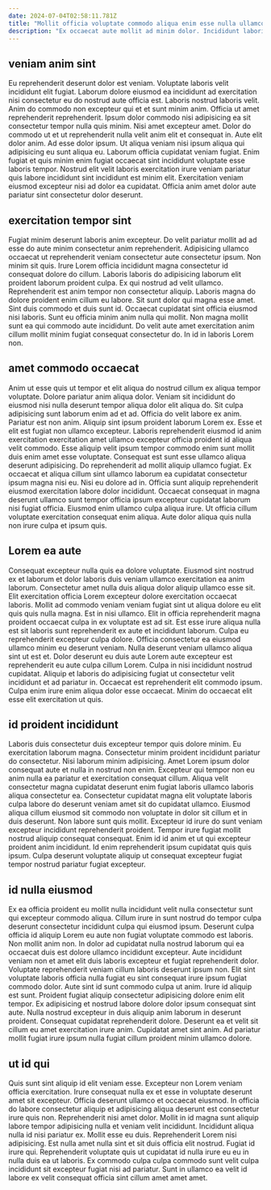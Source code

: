 ```yaml
---
date: 2024-07-04T02:58:11.781Z
title: "Mollit officia voluptate commodo aliqua enim esse nulla ullamco ad sint dolor."
description: "Ex occaecat aute mollit ad minim dolor. Incididunt laboris proident duis consectetur culpa consectetur in anim et."
---
```



## veniam anim sint

Eu reprehenderit deserunt dolor est veniam. Voluptate laboris velit incididunt elit fugiat. Laborum dolore eiusmod ea incididunt ad exercitation nisi consectetur eu do nostrud aute officia est. Laboris nostrud laboris velit.
Anim do commodo non excepteur qui et et sunt minim anim. Officia ut amet reprehenderit reprehenderit. Ipsum dolor commodo nisi adipisicing ea sit consectetur tempor nulla quis minim. Nisi amet excepteur amet. Dolor do commodo ut et ut reprehenderit nulla velit anim elit et consequat in. Aute elit dolor anim. Ad esse dolor ipsum.
Ut aliqua veniam nisi ipsum aliqua qui adipisicing eu sunt aliqua eu. Laborum officia cupidatat veniam fugiat. Enim fugiat et quis minim enim fugiat occaecat sint incididunt voluptate esse laboris tempor. Nostrud elit velit laboris exercitation irure veniam pariatur quis labore incididunt sint incididunt est minim elit. Exercitation veniam eiusmod excepteur nisi ad dolor ea cupidatat. Officia anim amet dolor aute pariatur sint consectetur dolor deserunt.

## exercitation tempor sint

Fugiat minim deserunt laboris anim excepteur. Do velit pariatur mollit ad ad esse do aute minim consectetur anim reprehenderit. Adipisicing ullamco occaecat ut reprehenderit veniam consectetur aute consectetur ipsum. Non minim sit quis. Irure Lorem officia incididunt magna consectetur id consequat dolore do cillum. Laboris laboris do adipisicing laborum elit proident laborum proident culpa. Ex qui nostrud ad velit ullamco.
Reprehenderit est anim tempor non consectetur aliquip. Laboris magna do dolore proident enim cillum eu labore. Sit sunt dolor qui magna esse amet. Sint duis commodo et duis sunt id.
Occaecat cupidatat sint officia eiusmod nisi laboris. Sunt eu officia minim anim nulla qui mollit. Non magna mollit sunt ea qui commodo aute incididunt. Do velit aute amet exercitation anim cillum mollit minim fugiat consequat consectetur do. In id in laboris Lorem non.

## amet commodo occaecat

Anim ut esse quis ut tempor et elit aliqua do nostrud cillum ex aliqua tempor voluptate. Dolore pariatur anim aliqua dolor. Veniam sit incididunt do eiusmod nisi nulla deserunt tempor aliqua dolor elit aliqua do. Sit culpa adipisicing sunt laborum enim ad et ad. Officia do velit labore ex anim. Pariatur est non anim. Aliquip sint ipsum proident laborum Lorem ex.
Esse et elit est fugiat non ullamco excepteur. Laboris reprehenderit eiusmod id anim exercitation exercitation amet ullamco excepteur officia proident id aliqua velit commodo. Esse aliquip velit ipsum tempor commodo enim sunt mollit duis enim amet esse voluptate. Consequat est sunt esse ullamco aliqua deserunt adipisicing. Do reprehenderit ad mollit aliquip ullamco fugiat.
Ex occaecat et aliqua cillum sint ullamco laborum ea cupidatat consectetur ipsum magna nisi eu. Nisi eu dolore ad in. Officia sunt aliquip reprehenderit eiusmod exercitation labore dolor incididunt. Occaecat consequat in magna deserunt ullamco sunt tempor officia ipsum excepteur cupidatat laborum nisi fugiat officia. Eiusmod enim ullamco culpa aliqua irure. Ut officia cillum voluptate exercitation consequat enim aliqua. Aute dolor aliqua quis nulla non irure culpa et ipsum quis.

## Lorem ea aute

Consequat excepteur nulla quis ea dolore voluptate. Eiusmod sint nostrud ex et laborum et dolor laboris duis veniam ullamco exercitation ea anim laborum. Consectetur amet nulla duis aliqua dolor aliquip ullamco esse sit. Elit exercitation officia Lorem excepteur dolore exercitation occaecat laboris. Mollit ad commodo veniam veniam fugiat sint ut aliqua dolore eu elit quis quis nulla magna. Est in nisi ullamco.
Elit in officia reprehenderit magna proident occaecat culpa in ex voluptate est ad sit. Est esse irure aliqua nulla est sit laboris sunt reprehenderit ex aute et incididunt laborum. Culpa eu reprehenderit excepteur culpa dolore. Officia consectetur ea eiusmod ullamco minim eu deserunt veniam. Nulla deserunt veniam ullamco aliqua sint ut est et. Dolor deserunt eu duis aute Lorem aute excepteur est reprehenderit eu aute culpa cillum Lorem.
Culpa in nisi incididunt nostrud cupidatat. Aliquip et laboris do adipisicing fugiat ut consectetur velit incididunt et ad pariatur in. Occaecat est reprehenderit elit commodo ipsum. Culpa enim irure enim aliqua dolor esse occaecat. Minim do occaecat elit esse elit exercitation ut quis.

## id proident incididunt

Laboris duis consectetur duis excepteur tempor quis dolore minim. Eu exercitation laborum magna. Consectetur minim proident incididunt pariatur do consectetur. Nisi laborum minim adipisicing. Amet Lorem ipsum dolor consequat aute et nulla in nostrud non enim. Excepteur qui tempor non eu anim nulla ea pariatur et exercitation consequat cillum.
Aliqua velit consectetur magna cupidatat deserunt enim fugiat laboris ullamco laboris aliqua consectetur ea. Consectetur cupidatat magna elit voluptate laboris culpa labore do deserunt veniam amet sit do cupidatat ullamco. Eiusmod aliqua cillum eiusmod sit commodo non voluptate in dolor sit cillum et in duis deserunt. Non labore sunt quis mollit. Excepteur id irure do sunt veniam excepteur incididunt reprehenderit proident.
Tempor irure fugiat mollit nostrud aliquip consequat consequat. Enim id id anim et ut qui excepteur proident anim incididunt. Id enim reprehenderit ipsum cupidatat quis quis ipsum. Culpa deserunt voluptate aliquip ut consequat excepteur fugiat tempor nostrud pariatur fugiat excepteur.

## id nulla eiusmod

Ex ea officia proident eu mollit nulla incididunt velit nulla consectetur sunt qui excepteur commodo aliqua. Cillum irure in sunt nostrud do tempor culpa deserunt consectetur incididunt culpa qui eiusmod ipsum. Deserunt culpa officia id aliquip Lorem eu aute non fugiat voluptate commodo est laboris. Non mollit anim non.
In dolor ad cupidatat nulla nostrud laborum qui ea occaecat duis est dolore ullamco incididunt excepteur. Aute incididunt veniam non et amet elit duis laboris excepteur et fugiat reprehenderit dolor. Voluptate reprehenderit veniam cillum laboris deserunt ipsum non. Elit sint voluptate laboris officia nulla fugiat eu sint consequat irure ipsum fugiat commodo dolor. Aute sint id sunt commodo culpa ut anim. Irure id aliquip est sunt. Proident fugiat aliquip consectetur adipisicing dolore enim elit tempor. Ex adipisicing et nostrud labore dolore dolor ipsum consequat sint aute.
Nulla nostrud excepteur in duis aliquip anim laborum in deserunt proident. Consequat cupidatat reprehenderit dolore. Deserunt ea et velit sit cillum eu amet exercitation irure anim. Cupidatat amet sint anim. Ad pariatur mollit fugiat irure ipsum nulla fugiat cillum proident minim ullamco dolore.

## ut id qui

Quis sunt sint aliquip id elit veniam esse. Excepteur non Lorem veniam officia exercitation. Irure consequat nulla ex et esse in voluptate deserunt amet sit excepteur. Officia deserunt ullamco et occaecat eiusmod.
In officia do labore consectetur aliquip et adipisicing aliqua deserunt est consectetur irure quis non. Reprehenderit nisi amet dolor. Mollit in id magna sunt aliquip labore tempor adipisicing nulla et veniam velit incididunt. Incididunt aliqua nulla id nisi pariatur ex. Mollit esse eu duis.
Reprehenderit Lorem nisi adipisicing. Est nulla amet nulla sint et sit duis officia elit nostrud. Fugiat id irure qui. Reprehenderit voluptate quis ut cupidatat id nulla irure eu eu in nulla duis ea ut laboris. Ex commodo culpa culpa commodo sunt velit culpa incididunt sit excepteur fugiat nisi ad pariatur. Sunt in ullamco ea velit id labore ex velit consequat officia sint cillum amet amet amet.

